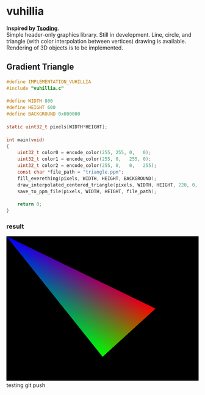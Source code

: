 # vuhillia
**Inspired by [Tsoding](https://github.com/tsoding)**.<br >Simple header-only graphics library. Still in development. Line, circle, and triangle (with color interpolation between vertices) drawing is available. Rendering of 3D objects is to be implemented. 

## Gradient Triangle
```c
#define IMPLEMENTATION_VUHILLIA
#include "vuhillia.c"

#define WIDTH 800
#define HEIGHT 600
#define BACKGROUND 0x000000

static uint32_t pixels[WIDTH*HEIGHT];

int main(void)
{
	uint32_t color0 = encode_color(255, 255, 0,   0);
	uint32_t color1 = encode_color(255, 0,   255, 0);
	uint32_t color2 = encode_color(255, 0,   0,   255);
	const char *file_path = "triangle.ppm";
	fill_everething(pixels, WIDTH, HEIGHT, BACKGROUND);
	draw_interpolated_centered_triangle(pixels, WIDTH, HEIGHT, 220, 0, 0, -200, -400, 300, color0, color1, color2);
	save_to_ppm_file(pixels, WIDTH, HEIGHT, file_path);

	return 0;
}
```

### result
![alt text](https://github.com/tubulocristate/vuhillia/blob/main/triangle.jpg?raw=true)
testing git push
